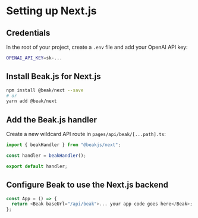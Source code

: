# Setting up Next.js

## Credentials

In the root of your project, create a `.env` file and add your OpenAI API key:

```bash
OPENAI_API_KEY=sk-...
```

## Install Beak.js for Next.js

```bash
npm install @beak/next --save
# or
yarn add @beak/next
```

## Add the Beak.js handler

Create a new wildcard API route in `pages/api/beak/[...path].ts`:

```typescript
import { beakHandler } from "@beakjs/next";

const handler = beakHandler();

export default handler;
```

## Configure Beak to use the Next.js backend

```typescript
const App = () => {
  return <Beak baseUrl="/api/beak">... your app code goes here</Beak>;
};
```
